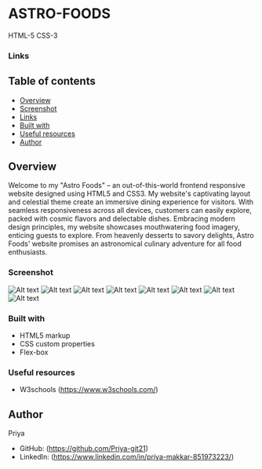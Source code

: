 # ASTRO-FOODS
HTML-5 CSS-3

### Links


## Table of contents
- [Overview](#overview)
- [Screenshot](#screenshot)
- [Links](#links)
- [Built with](#built-with)
- [Useful resources](#useful-resources)
- [Author](#author)


## Overview
Welcome to my "Astro Foods" – an out-of-this-world frontend responsive website designed using HTML5 and CSS3. My website's captivating layout and celestial theme create an immersive dining experience for visitors. With seamless responsiveness across all devices, customers can easily explore, packed with cosmic flavors and delectable dishes. Embracing modern design principles, my website showcases mouthwatering food imagery, enticing guests to explore. From heavenly desserts to savory delights, Astro Foods' website promises an astronomical culinary adventure for all food enthusiasts.

### Screenshot
![Alt text](./preview/desktop_main.png)
![Alt text](./preview/desktop_service_section.png)
![Alt text](./preview/desktop_mobile_link_section.png)
![Alt text](./preview/desktop_footer.png)
![Alt text](./preview/moblie_main.png)
![Alt text](./preview/mobile_service.png)
![Alt text](./preview/mobile_links.png)
![Alt text](./preview/moblie_footer.png)

### Built with
- HTML5 markup
- CSS custom properties
- Flex-box

### Useful resources
- W3schools (https://www.w3schools.com/)

## Author
Priya
- GitHub: (https://github.com/Priya-git21)
- LinkedIn: (https://www.linkedin.com/in/priya-makkar-851973223/)